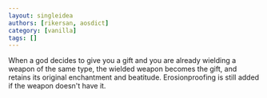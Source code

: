 ```yaml
---
layout: singleidea
authors: [rikersan, aosdict]
category: [vanilla]
tags: []
---
```

When a god decides to give you a gift and you are already wielding a weapon of the same type, the wielded weapon becomes the gift, and retains its original enchantment and beatitude. Erosionproofing is still added if the weapon doesn't have it.
